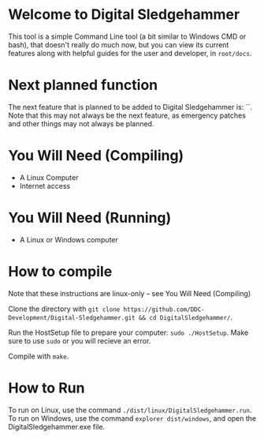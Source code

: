 # Welcome to Digital Sledgehammer

This tool is a simple Command Line tool (a bit similar to Windows CMD or bash), that doesn't really do much now, but you can view its current features along with helpful guides for the user and developer, in `root/docs`.

# Next planned function

The next feature that is planned to be added to Digital Sledgehammer is: ``. Note that this may not always be the next feature, as emergency patches and other things may not always be planned.

# You Will Need (Compiling)
- A Linux Computer
- Internet access

# You Will Need (Running)
- A Linux or Windows computer

# How to compile

Note that these instructions are linux-only – see You Will Need (Compiling)

Clone the directory with `git clone https://github.com/DDC-Development/Digital-Sledgehammer.git && cd DigitalSledgehammer/`.

Run the HostSetup file to prepare your computer: `sudo ./HostSetup`. Make sure to use `sudo` or you will recieve an error.

Compile with `make`.

# How to Run

To run on Linux, use the command `./dist/linux/DigitalSledgehammer.run`.<br/>
To run on Windows, use the command `explorer dist/windows`, and open the DigitalSledgehammer.exe file.